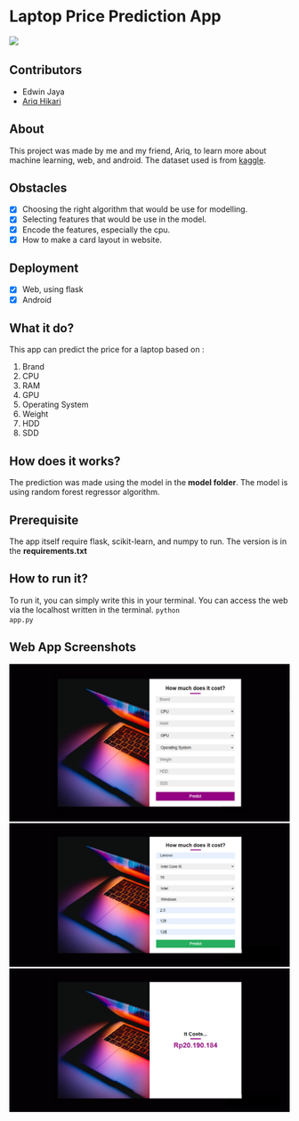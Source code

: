 # Laptop Price Prediction App

<img src="https://upload.wikimedia.org/wikipedia/commons/thumb/f/f8/Python_logo_and_wordmark.svg/2560px-Python_logo_and_wordmark.svg.png"></img>

## Contributors
- Edwin Jaya
- <a href="https://github.com/ariqhikari">Ariq Hikari</a>

## About

This project was made by me and my friend, Ariq, to learn more about machine learning, web, and android. The dataset used is from <a href="https://www.kaggle.com/datasets/muhammetvarl/laptop-price">kaggle</a>.

## Obstacles

- [x] Choosing the right algorithm that would be use for modelling.
- [x] Selecting features that would be use in the model.
- [x] Encode the features, especially the cpu.
- [x] How to make a card layout in website.

## Deployment

- [x] Web, using flask
- [x] Android

## What it do?

This app can predict the price for a laptop based on :

1. Brand
2. CPU
3. RAM
4. GPU
5. Operating System
6. Weight
7. HDD
8. SDD

## How does it works?

The prediction was made using the model in the <b>model folder</b>. The model is using random forest regressor algorithm.

## Prerequisite

The app itself require flask, scikit-learn, and numpy to run. The version is in the <b>requirements.txt</b>

## How to run it?

To run it, you can simply write this in your terminal. You can access the web via the localhost written in the terminal.
<code>python app.py</code>

## Web App Screenshots

<img src="./pics/first.png"></img>
<img src="./pics/second.png"></img>
<img src="./pics/third.png"></img>
